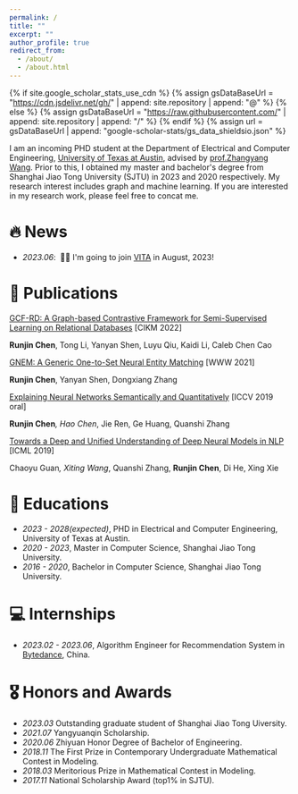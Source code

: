 ```yaml
---
permalink: /
title: ""
excerpt: ""
author_profile: true
redirect_from: 
  - /about/
  - /about.html
---
```


{% if site.google_scholar_stats_use_cdn %}
{% assign gsDataBaseUrl = "https://cdn.jsdelivr.net/gh/" | append: site.repository | append: "@" %}
{% else %}
{% assign gsDataBaseUrl = "https://raw.githubusercontent.com/" | append: site.repository | append: "/" %}
{% endif %}
{% assign url = gsDataBaseUrl | append: "google-scholar-stats/gs_data_shieldsio.json" %}

<span class='anchor' id='about-me'></span>

I am an incoming PHD student at the Department of Electrical and Computer Engineering, [University of Texas at Austin](https://www.utexas.edu), advised by [prof.Zhangyang Wang](https://express.adobe.com/page/CAdrFMJ9QeI2y/). Prior to this, I obtained my master and bachelor's degree from Shanghai Jiao Tong University (SJTU) in 2023 and 2020 respectively. My research interest includes graph and machine learning. If you are interested in my research work, please feel free to concat me.


# 🔥 News

- *2023.06*: &nbsp;🎉🎉 I'm going to join [VITA](https://vita-group.github.io/group.html) in August, 2023!

# 📝 Publications 
<!-- <div class='paper-box'><div class='paper-box-image'><div><div class="badge">CVPR 2016</div><img src='images/500x300.png' alt="sym" width="100%"></div></div>
<div class='paper-box-text' markdown="1"> -->

[GCF-RD: A Graph-based Contrastive Framework for Semi-Supervised Learning on Relational Databases](https://dl.acm.org/doi/abs/10.1145/3511808.3557331) [CIKM 2022]

**Runjin Chen**, Tong Li, Yanyan Shen, Luyu Qiu, Kaidi Li, Caleb Chen Cao


[GNEM: A Generic One-to-Set Neural Entity Matching](https://dl.acm.org/doi/abs/10.1145/3442381.3450119) [WWW 2021]

**Runjin Chen**, Yanyan Shen, Dongxiang Zhang


[Explaining Neural Networks Semantically and Quantitatively](https://openaccess.thecvf.com/content_ICCV_2019/html/Chen_Explaining_Neural_Networks_Semantically_and_Quantitatively_ICCV_2019_paper.html) [ICCV 2019 oral]

**Runjin Chen**<sup>*</sup>, Hao Chen<sup>*</sup>, Jie Ren, Ge Huang, Quanshi Zhang


[Towards a Deep and Unified Understanding of Deep Neural Models in NLP](http://proceedings.mlr.press/v97/guan19a.html) [ICML 2019]

Chaoyu Guan<sup>*</sup>, Xiting Wang<sup>*</sup>, Quanshi Zhang, **Runjin Chen**, Di He, Xing Xie


# 📖 Educations
- *2023 - 2028(expected)*, PHD in Electrical and Computer Engineering, University of Texas at Austin. 
- *2020 - 2023*, Master in Computer Science, Shanghai Jiao Tong University. 
- *2016 - 2020*, Bachelor in Computer Science, Shanghai Jiao Tong University. 


# 💻 Internships
- *2023.02 - 2023.06*, Algorithm Engineer for Recommendation System in [Bytedance](https://www.bytedance.com/en/), China.


# 🎖 Honors and Awards
- *2023.03*  Outstanding graduate student of Shanghai Jiao Tong Uiversity.
- *2021.07*  Yangyuanqin Scholarship.
- *2020.06*  Zhiyuan Honor Degree of Bachelor of Engineering.
- *2018.11*  The First Prize in Contemporary Undergraduate Mathematical Contest in Modeling.
- *2018.03*  Meritorious Prize in Mathematical Contest in Modeling.
- *2017.11*  National Scholarship Award (top1% in SJTU).